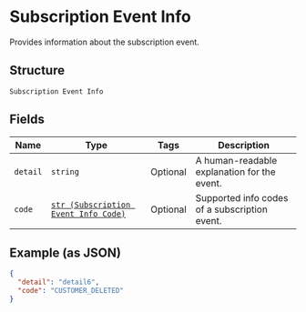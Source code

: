 
# Subscription Event Info

Provides information about the subscription event.

## Structure

`Subscription Event Info`

## Fields

| Name | Type | Tags | Description |
|  --- | --- | --- | --- |
| `detail` | `string` | Optional | A human-readable explanation for the event. |
| `code` | [`str (Subscription Event Info Code)`](../../doc/models/subscription-event-info-code.md) | Optional | Supported info codes of a subscription event. |

## Example (as JSON)

```json
{
  "detail": "detail6",
  "code": "CUSTOMER_DELETED"
}
```

